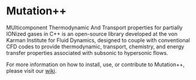 Mutation++
==========

MUlticomponent Thermodynamic And Transport properties for partially IONized gases in C++ is an open-source library developed at the von Karman Institute for Fluid Dynamics, designed to couple with conventional CFD codes to provide thermodynamic, transport, chemistry, and energy transfer properties associated with subsonic to hypersonic flows.

For more information on how to install, use, or contribute to Mutation++, please visit our [wiki](https://github.com/mutationpp/Mutationpp/wiki).
